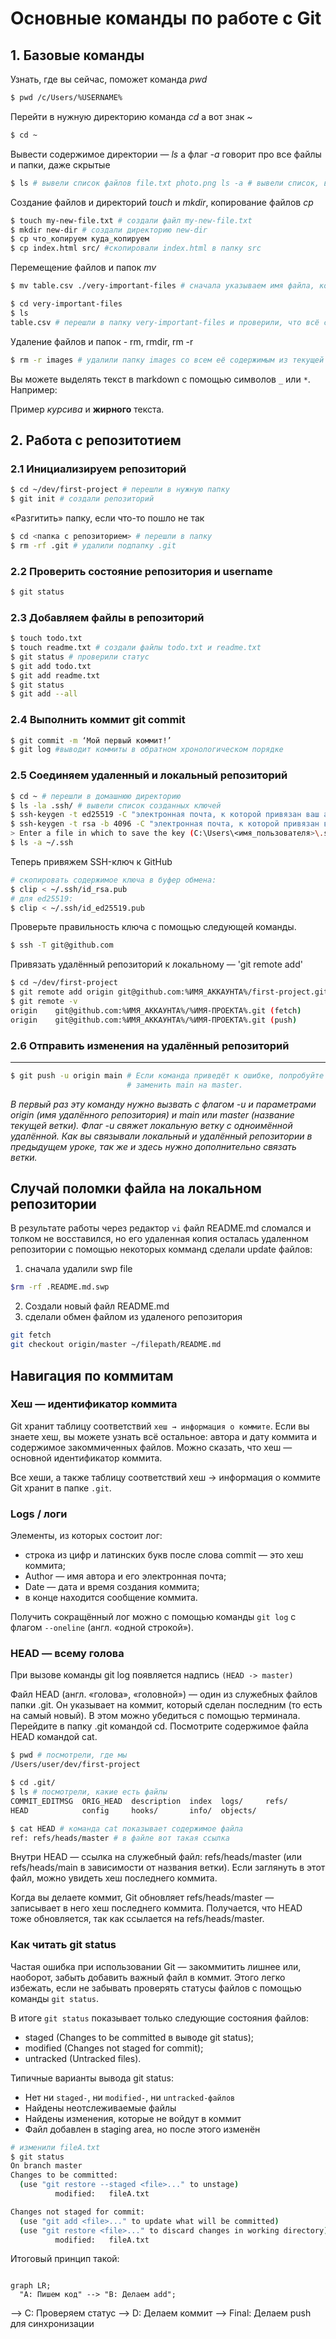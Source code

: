 # Основные команды по работе с Git

## 1. Базовые команды

Узнать, где вы сейчас, поможет команда _pwd_ <br>
```bash 
$ pwd /c/Users/%USERNAME% 
```

Перейти в нужную директорию команда _cd_ а вот знак _~_ <br>
``` bash
$ cd ~ 
```

Вывести содержимое директории — _ls_ а флаг _-a_ говорит про все файлы и папки, даже скрытые <br> 
```bash 
$ ls # вывели список файлов file.txt photo.png ls -a # вывели список, в котором отображаются скрытые файлы ., .. и .git . .. .git file.txt photo.png 
```


Создание файлов и директорий _touch_ и _mkdir_, копирование файлов _cp_ <br> 
```bash
$ touch my-new-file.txt # создали файл my-new-file.txt  
$ mkdir new-dir # создали директорию new-dir
$ cp что_копируем куда_копируем
$ cp index.html src/ #скопировали index.html в папку src
```

Перемещение файлов и папок _mv_ <br>
```bash 
$ mv table.csv ./very-important-files # сначала указываем имя файла, который хотим переместить, потом путь — куда перемещаем 

$ cd very-important-files
$ ls
table.csv # перешли в папку very-important-files и проверили, что всё сработало
```

Удаление файлов и папок - rm, rmdir, rm -r
```bash
$ rm -r images # удалили папку images со всем её содержимым из текущей директории
```


Вы можете выделять текст в markdown с помощью символов `_` или `*`. Например:

Пример _курсива_ и **жирного** текста.

## 2. Работа с репозитотием
### 2.1 Инициализируем репозиторий
```bash
$ cd ~/dev/first-project # перешли в нужную папку
$ git init # создали репозиторий
```
«Разгитить» папку, если что-то пошло не так
```bash 
$ cd <папка с репозиторием> # перешли в папку
$ rm -rf .git # удалили подпапку .git
```

### 2.2 Проверить состояние репозитория и username
```bash
$ git status
```

### 2.3 Добавляем файлы в репозиторий
```bash
$ touch todo.txt
$ touch readme.txt # создали файлы todo.txt и readme.txt
$ git status # проверили статус
$ git add todo.txt
$ git add readme.txt
$ git status
$ git add --all
```
### 2.4 Выполнить коммит git commit
```bash
$ git commit -m ‘Мой первый коммит!’
$ git log #выводит коммиты в обратном хронологическом порядке
```

### 2.5 Соединяем удаленный и локальный репозиторий
```bash
$ cd ~ # перешли в домашнюю директорию
$ ls -la .ssh/ # вывели список созданных ключей
$ ssh-keygen -t ed25519 -C "электронная почта, к которой привязан ваш аккаунт на GitHub"
$ ssh-keygen -t rsa -b 4096 -C "электронная почта, к которой привязан ваш аккаунт на GitHub"
> Enter a file in which to save the key (C:\Users\<имя_пользователя>\.ssh\):[Press enter] #Укажите место хранения ключей. Простой вариант — сделать домашний каталог пользователя путём по умолчанию.
$ ls -a ~/.ssh
```
Теперь привяжем SSH-ключ к GitHub
```bash
# скопировать содержимое ключа в буфер обмена:
$ clip < ~/.ssh/id_rsa.pub
# для ed25519:
$ clip < ~/.ssh/id_ed25519.pub
```

Проверьте правильность ключа с помощью следующей команды.
```bash
$ ssh -T git@github.com
```
Привязать удалённый репозиторий к локальному — 'git remote add'
```bash
$ cd ~/dev/first-project
$ git remote add origin git@github.com:%ИМЯ_АККАУНТА%/first-project.git
$ git remote -v
origin    git@github.com:%ИМЯ_АККАУНТА%/%ИМЯ-ПРОЕКТА%.git (fetch)
origin    git@github.com:%ИМЯ_АККАУНТА%/%ИМЯ-ПРОЕКТА%.git (push)
```
### 2.6 Отправить изменения на удалённый репозиторий 
---
```bash
$ git push -u origin main # Если команда приведёт к ошибке, попробуйте 
                          # заменить main на master.
```
_В первый раз эту команду нужно вызвать с флагом -u и параметрами origin (имя удалённого репозитория) и main или master (название текущей ветки). Флаг -u свяжет локальную ветку с одноимённой удалённой. Как вы связывали локальный и удалённый репозитории в предыдущем уроке, так же и здесь нужно дополнительно связать ветки._


## Случай поломки файла на локальном репозитории
В результате работы через редактор `vi` файл README.md сломался и толком не восставился, но его удаленная копия осталась удаленном репозитории
 с помощью некоторых комманд сделали update файлов:
 1. сначала удалили swp file
 ```` bash
 $rm -rf .README.md.swp
 ````
 2. Создали новый файл README.md
 3. сделали обмен файлом из удаленого репозитория
````bash
git fetch
git checkout origin/master ~/filepath/README.md
````

## Навигация по коммитам
### Хеш — идентификатор коммита
Git хранит таблицу соответствий `хеш → информация о коммите`. Если вы знаете хеш, вы можете узнать всё остальное: 
автора и дату коммита и содержимое закоммиченных файлов. Можно сказать, что хеш — основной идентификатор коммита.

Все хеши, а также таблицу соответствий хеш → информация о коммите Git хранит в папке `.git`.

### Logs / логи
Элементы, из которых состоит лог:
* строка из цифр и латинских букв после слова commit — это хеш коммита;
* Author — имя автора и его электронная почта;
* Date — дата и время создания коммита;
* в конце находится сообщение коммита.

Получить сокращённый лог можно с помощью команды  `git log` с флагом `--oneline` (англ. «одной строкой»). 

### HEAD — всему голова
При вызове команды git log появляется надпись `(HEAD -> master)` 

Файл HEAD (англ. «голова», «головной») — один из служебных файлов папки .git. Он указывает на коммит, который сделан последним (то есть на самый новый).
В этом можно убедиться с помощью терминала. Перейдите в папку .git командой cd. Посмотрите содержимое файла HEAD командой cat.

````bash
$ pwd # посмотрели, где мы
/Users/user/dev/first-project

$ cd .git/
$ ls # посмотрели, какие есть файлы
COMMIT_EDITMSG  ORIG_HEAD  description  index  logs/     refs/
HEAD            config     hooks/       info/  objects/

$ cat HEAD # команда cat показывает содержимое файла
ref: refs/heads/master # в файле вот такая ссылка
````

Внутри HEAD — ссылка на служебный файл: refs/heads/master (или refs/heads/main в зависимости от названия ветки). Если заглянуть в этот файл, можно увидеть хеш последнего коммита.

Когда вы делаете коммит, Git обновляет refs/heads/master — записывает в него хеш последнего коммита. Получается, что HEAD тоже обновляется, так как ссылается на refs/heads/master.


### Как читать git status
Частая ошибка при использовании Git — закоммитить лишнее или, наоборот, забыть добавить важный файл в коммит. 
Этого легко избежать, если не забывать проверять статусы файлов с помощью команды `git status`.

В итоге `git status` показывает только следующие состояния файлов:
* staged (Changes to be committed в выводе git status);
* modified (Changes not staged for commit);
* untracked (Untracked files).

Типичные варианты вывода git status:
* Нет ни `staged-`, ни `modified-`, ни `untracked-файлов`
* Найдены неотслеживаемые файлы
* Найдены изменения, которые не войдут в коммит
* Файл добавлен в staging area, но после этого изменён
````bash
# изменили fileA.txt
$ git status
On branch master
Changes to be committed:
  (use "git restore --staged <file>..." to unstage)
          modified:   fileA.txt

Changes not staged for commit:
  (use "git add <file>..." to update what will be committed)
  (use "git restore <file>..." to discard changes in working directory)
          modified:   fileA.txt
````

Итоговый принцип такой:
```mermaid

graph LR;
  "A: Пишем код" --> "B: Делаем add"; 

```

 --> C: Проверяем статус --> D: Делаем коммит --> Final: Делаем push для синхронизации





























